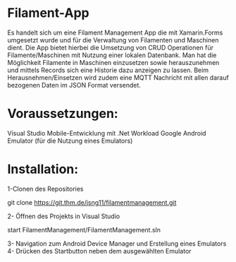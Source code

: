 # Filament-App

Es handelt sich um eine Filament Management App die mit Xamarin.Forms umgesetzt wurde und für die Verwaltung von Filamenten und Maschinen dient. Die App bietet hierbei die Umsetzung von CRUD Operationen für Filamente/Maschinen mit Nutzung einer lokalen Datenbank. Man hat die Möglichkeit Filamente in Maschinen einzusetzen sowie herauszunehmen und mittels Records sich eine Historie dazu anzeigen zu lassen. Beim Herausnehmen/Einsetzen wird zudem eine MQTT Nachricht mit allen darauf bezogenen Daten im JSON Format versendet.


# Voraussetzungen:

Visual Studio
Mobile-Entwicklung mit .Net Workload
Google Android Emulator (für die Nutzung eines Emulators)


# Installation:

1-Clonen des Repositories


git clone https://git.thm.de/jsng11/filamentmanagement.git



2- Öffnen des Projekts in Visual Studio


start FilamentManagement/FilamentManagement.sln



3- Navigation zum Android Device Manager und Erstellung eines Emulators
4- Drücken des Startbutton neben dem ausgewählten Emulator
